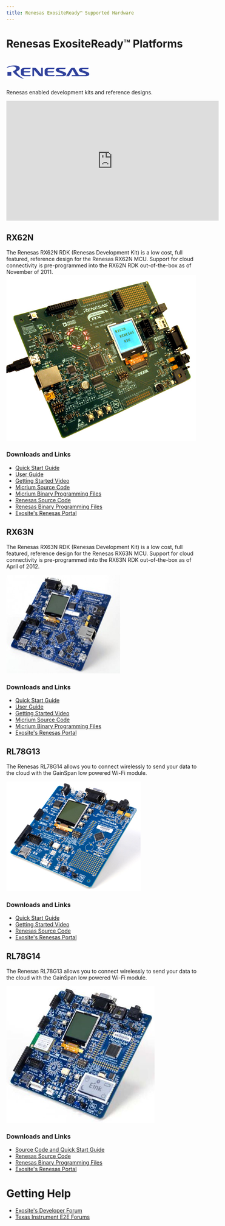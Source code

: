 ```yaml
---
title: Renesas ExositeReady™ Supported Hardware
---
```


# Renesas ExositeReady™ Platforms

# ![Renesas](../assets/renesas_logo.png)

Renesas enabled development kits and reference designs.

<iframe width="560" height="315" src="https://www.youtube.com/embed/RnrVwSCp30s" frameborder="0" allowfullscreen></iframe>


## RX62N
The Renesas RX62N RDK (Renesas Development Kit) is a low cost, full featured, reference design for the Renesas RX62N MCU. Support for cloud connectivity is pre-programmed into the RX62N RDK out-of-the-box as of November of 2011.
![RX62N](assets/rx62n.jpg)


### Downloads and Links
* [Quick Start Guide](http://support.exosite.com/hc/en-us/article_attachments/200022439/rx62n_rdk_quick_start_guide_low_res.pdf")
* [User Guide](http://support.exosite.com/hc/en-us/article_attachments/200066834/Exosite_Users_Guide_for_Renesas_RX_RDK_revB.pdf)
* [Getting Started Video](http://www.youtube.com/watch?v=RnrVwSCp30s)
* [Micrium Source Code](https://github.com/exosite-garage/micrium_gnurx_cloud)
* [Micrium Binary Programming Files](https://github.com/exosite-garage/micrium_gnurx_cloud/downloads)
* [Renesas Source Code](https://github.com/exosite-garage/uip_rx62n_cloud)
* [Renesas Binary Programming Files](https://github.com/exosite-garage/uip_rx62n_cloud/downloads)
* [Exosite's Renesas Portal](https://renesas.exosite.com/)


## RX63N
The Renesas RX63N RDK (Renesas Development Kit) is a low cost, full featured, reference design for the Renesas RX63N MCU. Support for cloud connectivity is pre-programmed into the RX63N RDK out-of-the-box as of April of 2012.

![RX63N](assets/rx63n.jpg)

### Downloads and Links
* [Quick Start Guide](http://support.exosite.com/hc/en-us/article_attachments/200022439/rx62n_rdk_quick_start_guide_low_res.pdf")
* [User Guide](http://support.exosite.com/hc/en-us/article_attachments/200066834/Exosite_Users_Guide_for_Renesas_RX_RDK_revB.pdf)
* [Getting Started Video](http://www.youtube.com/watch?v=RnrVwSCp30s)
* [Micrium Source Code](https://github.com/exosite-garage/micrium_hewrx_rx63n_cloud)
* [Micrium Binary Programming Files](https://github.com/exosite-garage/micrium_hewrx_rx63n_cloud/downloads)
* [Exosite's Renesas Portal](https://renesas.exosite.com/)


## RL78G13
The Renesas RL78G14 allows you to connect wirelessly to send your data to the cloud with the GainSpan low powered Wi-Fi module.

![rdkrl78](assets/rdkrl78.jpg)

### Downloads and Links
* [Quick Start Guide](http://support.exosite.com/hc/en-us/article_attachments/200079650/rl78_quick_start_guide.pdf")
* [Getting Started Video](http://www.youtube.com/watch?v=RnrVwSCp30s)
* [Renesas Source Code](https://github.com/exosite-garage/gs_rl78_cloud)
* [Exosite's Renesas Portal](https://renesas.exosite.com/)


## RL78G14
The Renesas RL78G13 allows you to connect wirelessly to send your data to the cloud with the GainSpan low powered Wi-Fi module.

![rdkrl78g14](assets/rdkrl78g14.jpg)


### Downloads and Links
* [Source Code and Quick Start Guide](https://github.com/exosite-garage/rl78g14_gs_cloud")
* [Renesas Source Code](https://github.com/exosite-garage/gs_rl78_cloud)
* [Renesas Binary Programming Files](https://github.com/exosite-garage/rl78g14_gs_cloud/downloads)
* [Exosite's Renesas Portal](https://renesas.exosite.com/)



# Getting Help

* [Exosite's Developer Forum](https://community.exosite.com/c/hardware-platforms)
* [Texas Instrument E2E Forums](http://e2e.ti.com/support/wireless_connectivity/simplelink_wifi_cc31xx_cc32xx/f/968)

